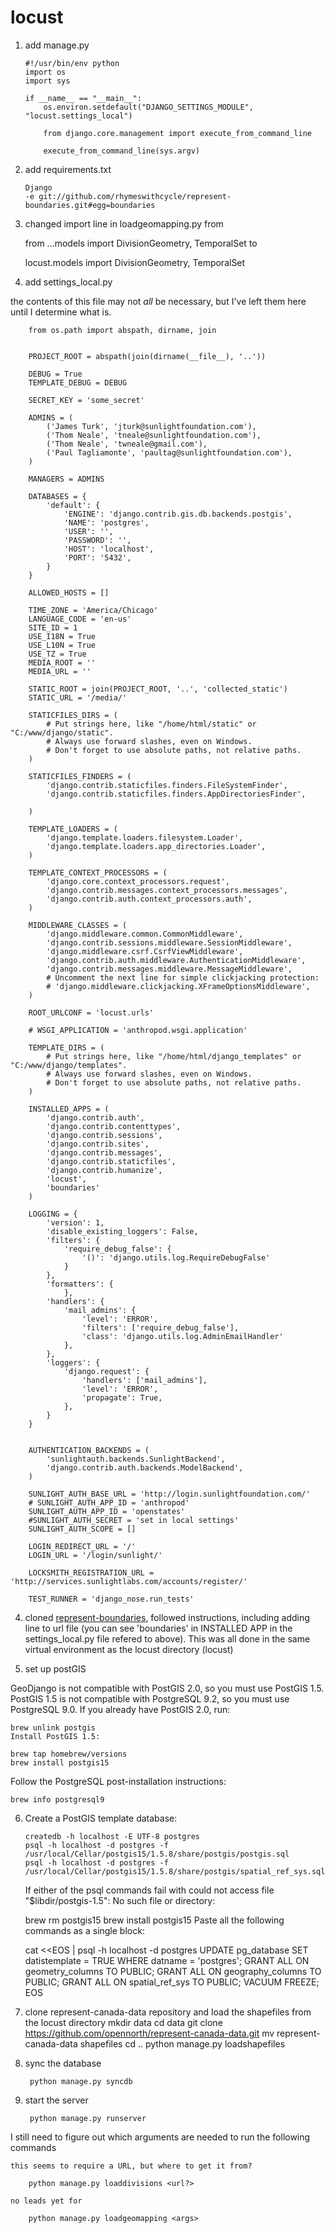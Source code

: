 locust
======

1.  add manage.py

        #!/usr/bin/env python
        import os
        import sys

        if __name__ == "__main__":
            os.environ.setdefault("DJANGO_SETTINGS_MODULE", "locust.settings_local")

            from django.core.management import execute_from_command_line

            execute_from_command_line(sys.argv)


2.  add requirements.txt

        Django
        -e git://github.com/rhymeswithcycle/represent-boundaries.git#egg=boundaries

3.  changed import line in loadgeomapping.py
  from

      from ...models import DivisionGeometry, TemporalSet
  to

      locust.models import DivisionGeometry, TemporalSet

4. add settings_local.py

the contents of this file may not <em> all </em> be necessary, but I've left them here until I determine what is.

        from os.path import abspath, dirname, join


        PROJECT_ROOT = abspath(join(dirname(__file__), '..'))

        DEBUG = True
        TEMPLATE_DEBUG = DEBUG

        SECRET_KEY = 'some_secret'

        ADMINS = (
            ('James Turk', 'jturk@sunlightfoundation.com'),
            ('Thom Neale', 'tneale@sunlightfoundation.com'),
            ('Thom Neale', 'twneale@gmail.com'),
            ('Paul Tagliamonte', 'paultag@sunlightfoundation.com'),
        )

        MANAGERS = ADMINS

        DATABASES = {
            'default': {
                'ENGINE': 'django.contrib.gis.db.backends.postgis',
                'NAME': 'postgres',
                'USER': '',
                'PASSWORD': '',
                'HOST': 'localhost',
                'PORT': '5432',
            }
        }

        ALLOWED_HOSTS = []

        TIME_ZONE = 'America/Chicago'
        LANGUAGE_CODE = 'en-us'
        SITE_ID = 1
        USE_I18N = True
        USE_L10N = True
        USE_TZ = True
        MEDIA_ROOT = ''
        MEDIA_URL = ''

        STATIC_ROOT = join(PROJECT_ROOT, '..', 'collected_static')
        STATIC_URL = '/media/'

        STATICFILES_DIRS = (
            # Put strings here, like "/home/html/static" or "C:/www/django/static".
            # Always use forward slashes, even on Windows.
            # Don't forget to use absolute paths, not relative paths.
        )

        STATICFILES_FINDERS = (
            'django.contrib.staticfiles.finders.FileSystemFinder',
            'django.contrib.staticfiles.finders.AppDirectoriesFinder',

        )

        TEMPLATE_LOADERS = (
            'django.template.loaders.filesystem.Loader',
            'django.template.loaders.app_directories.Loader',
        )

        TEMPLATE_CONTEXT_PROCESSORS = (
            'django.core.context_processors.request',
            'django.contrib.messages.context_processors.messages',
            'django.contrib.auth.context_processors.auth',
        )

        MIDDLEWARE_CLASSES = (
            'django.middleware.common.CommonMiddleware',
            'django.contrib.sessions.middleware.SessionMiddleware',
            'django.middleware.csrf.CsrfViewMiddleware',
            'django.contrib.auth.middleware.AuthenticationMiddleware',
            'django.contrib.messages.middleware.MessageMiddleware',
            # Uncomment the next line for simple clickjacking protection:
            # 'django.middleware.clickjacking.XFrameOptionsMiddleware',
        )

        ROOT_URLCONF = 'locust.urls'

        # WSGI_APPLICATION = 'anthropod.wsgi.application'

        TEMPLATE_DIRS = (
            # Put strings here, like "/home/html/django_templates" or "C:/www/django/templates".
            # Always use forward slashes, even on Windows.
            # Don't forget to use absolute paths, not relative paths.
        )

        INSTALLED_APPS = (
            'django.contrib.auth',
            'django.contrib.contenttypes',
            'django.contrib.sessions',
            'django.contrib.sites',
            'django.contrib.messages',
            'django.contrib.staticfiles',
            'django.contrib.humanize',
            'locust',
            'boundaries'
        )

        LOGGING = {
            'version': 1,
            'disable_existing_loggers': False,
            'filters': {
                'require_debug_false': {
                    '()': 'django.utils.log.RequireDebugFalse'
                }
            },
            'formatters': {
                },
            'handlers': {
                'mail_admins': {
                    'level': 'ERROR',
                    'filters': ['require_debug_false'],
                    'class': 'django.utils.log.AdminEmailHandler'
                },
            },
            'loggers': {
                'django.request': {
                    'handlers': ['mail_admins'],
                    'level': 'ERROR',
                    'propagate': True,
                },
            }
        }


        AUTHENTICATION_BACKENDS = (
            'sunlightauth.backends.SunlightBackend',
            'django.contrib.auth.backends.ModelBackend',
        )

        SUNLIGHT_AUTH_BASE_URL = 'http://login.sunlightfoundation.com/'
        # SUNLIGHT_AUTH_APP_ID = 'anthropod'
        SUNLIGHT_AUTH_APP_ID = 'openstates'
        #SUNLIGHT_AUTH_SECRET = 'set in local settings'
        SUNLIGHT_AUTH_SCOPE = []

        LOGIN_REDIRECT_URL = '/'
        LOGIN_URL = '/login/sunlight/'

        LOCKSMITH_REGISTRATION_URL = 'http://services.sunlightlabs.com/accounts/register/'

        TEST_RUNNER = 'django_nose.run_tests'



4. cloned [represent-boundaries](https://github.com/rhymeswithcycle/represent-boundaries), followed instructions, including adding line to url file (you can see 'boundaries' in INSTALLED APP in the settings_local.py file refered to above). This was all done in the same virtual environment as the locust directory (locust)

5.  set up postGIS

  GeoDjango is not compatible with PostGIS 2.0, so you must use PostGIS 1.5. PostGIS 1.5 is not compatible with PostgreSQL 9.2, so you must use PostgreSQL 9.0. If you already have PostGIS 2.0, run:

    brew unlink postgis
    Install PostGIS 1.5:

    brew tap homebrew/versions
    brew install postgis15
  Follow the PostgreSQL post-installation instructions:

    brew info postgresql9

6.  Create a PostGIS template database:

        createdb -h localhost -E UTF-8 postgres
        psql -h localhost -d postgres -f /usr/local/Cellar/postgis15/1.5.8/share/postgis/postgis.sql
        psql -h localhost -d postgres -f /usr/local/Cellar/postgis15/1.5.8/share/postgis/spatial_ref_sys.sql

    If either of the psql commands fail with could not access file "$libdir/postgis-1.5": No such file or directory:

    brew rm postgis15
    brew install postgis15
    Paste all the following commands as a single block:

    cat <<EOS | psql -h localhost -d postgres
    UPDATE pg_database SET datistemplate = TRUE WHERE datname = 'postgres';
    GRANT ALL ON geometry_columns TO PUBLIC;
    GRANT ALL ON geography_columns TO PUBLIC;
    GRANT ALL ON spatial_ref_sys TO PUBLIC;
    VACUUM FREEZE;
    EOS

7.  clone represent-canada-data repository and load the shapefiles 
    from the locust directory
            mkdir data
            cd data
            git clone https://github.com/opennorth/represent-canada-data.git
            mv represent-canada-data shapefiles
            cd ..
            python manage.py loadshapefiles



7. sync the database

        python manage.py syncdb



8. start the server

        python manage.py runserver

I still need to figure out which arguments are needed to run the following commands
    
    this seems to require a URL, but where to get it from?
    
        python manage.py loaddivisions <url?>

    no leads yet for 

        python manage.py loadgeomapping <args>



